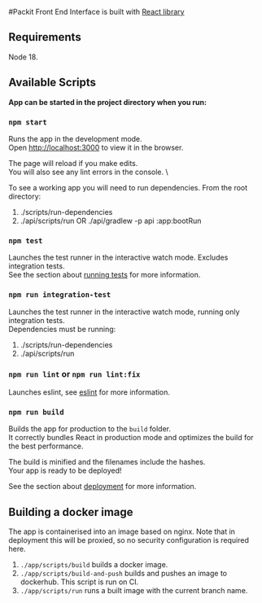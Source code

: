 #Packit Front End
Interface is built with [React library](https://reactjs.org) 

## Requirements
Node 18.

## Available Scripts

**App can be started in the project directory when you run:**

### `npm start`

Runs the app in the development mode.\
Open [http://localhost:3000](http://localhost:3000) to view it in the browser.

The page will reload if you make edits.\
You will also see any lint errors in the console. \

To see a working app you will need to run dependencies. From the root directory:
1. ./scripts/run-dependencies
2. ./api/scripts/run OR ./api/gradlew -p api :app:bootRun

### `npm test`

Launches the test runner in the interactive watch mode. Excludes integration tests. \
See the section about [running tests](https://facebook.github.io/create-react-app/docs/running-tests) for more information.

### `npm run integration-test`

Launches the test runner in the interactive watch mode, running only integration tests. \
Dependencies must be running:
1. ./scripts/run-dependencies
2. ./api/scripts/run


### `npm run lint` or `npm run lint:fix`

Launches eslint, see [eslint](https://eslint.org/) for more information.

### `npm run build`

Builds the app for production to the `build` folder.\
It correctly bundles React in production mode and optimizes the build for the best performance.

The build is minified and the filenames include the hashes.\
Your app is ready to be deployed!

See the section about [deployment](https://facebook.github.io/create-react-app/docs/deployment) for more information.

## Building a docker image
The app is containerised into an image based on nginx. Note that in deployment this will be proxied, so no 
security configuration is required here.
1. `./app/scripts/build` builds a docker image.
2. `./app/scripts/build-and-push` builds and pushes an image to dockerhub. This script is run on CI.
3. `./app/scripts/run` runs a built image with the current branch name.
